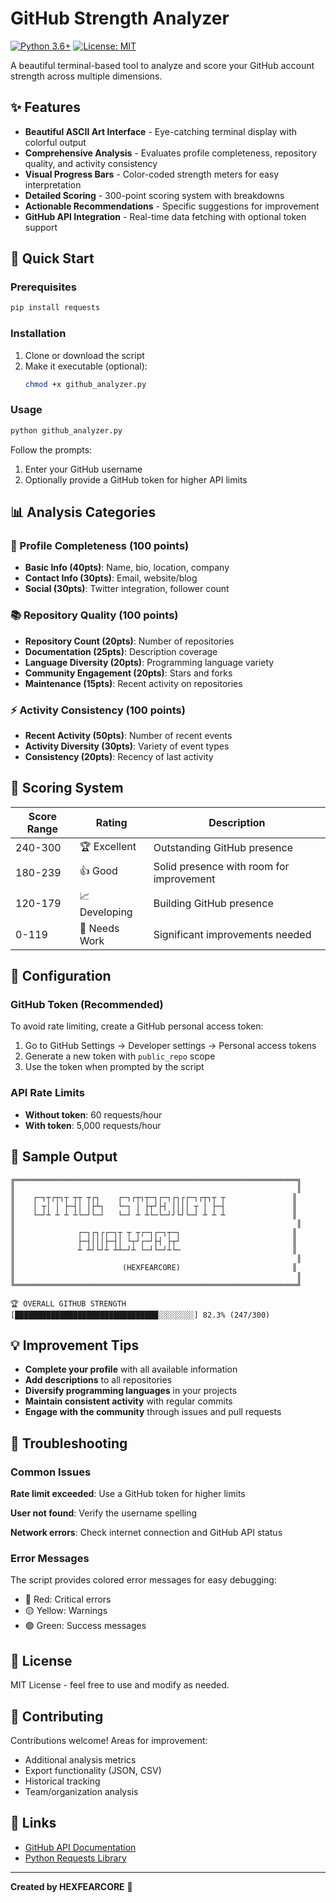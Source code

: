 # GitHub Strength Analyzer

[![Python 3.6+](https://img.shields.io/badge/python-3.6+-blue.svg)](https://www.python.org/downloads/)
[![License: MIT](https://img.shields.io/badge/License-MIT-yellow.svg)](https://opensource.org/licenses/MIT)

A beautiful terminal-based tool to analyze and score your GitHub account strength across multiple dimensions.

## ✨ Features

- **Beautiful ASCII Art Interface** - Eye-catching terminal display with colorful output
- **Comprehensive Analysis** - Evaluates profile completeness, repository quality, and activity consistency
- **Visual Progress Bars** - Color-coded strength meters for easy interpretation
- **Detailed Scoring** - 300-point scoring system with breakdowns
- **Actionable Recommendations** - Specific suggestions for improvement
- **GitHub API Integration** - Real-time data fetching with optional token support

## 🚀 Quick Start

### Prerequisites

```bash
pip install requests
```

### Installation

1. Clone or download the script
2. Make it executable (optional):
   ```bash
   chmod +x github_analyzer.py
   ```

### Usage

```bash
python github_analyzer.py
```

Follow the prompts:
1. Enter your GitHub username
2. Optionally provide a GitHub token for higher API limits

## 📊 Analysis Categories

### 👤 Profile Completeness (100 points)
- **Basic Info (40pts)**: Name, bio, location, company
- **Contact Info (30pts)**: Email, website/blog
- **Social (30pts)**: Twitter integration, follower count

### 📚 Repository Quality (100 points)
- **Repository Count (20pts)**: Number of repositories
- **Documentation (25pts)**: Description coverage
- **Language Diversity (20pts)**: Programming language variety
- **Community Engagement (20pts)**: Stars and forks
- **Maintenance (15pts)**: Recent activity on repositories

### ⚡ Activity Consistency (100 points)
- **Recent Activity (50pts)**: Number of recent events
- **Activity Diversity (30pts)**: Variety of event types
- **Consistency (20pts)**: Recency of last activity

## 🎯 Scoring System

| Score Range | Rating | Description |
|-------------|--------|-------------|
| 240-300 | 🏆 Excellent | Outstanding GitHub presence |
| 180-239 | 👍 Good | Solid presence with room for improvement |
| 120-179 | 📈 Developing | Building GitHub presence |
| 0-119 | 🔧 Needs Work | Significant improvements needed |

## 🔧 Configuration

### GitHub Token (Recommended)

To avoid rate limiting, create a GitHub personal access token:

1. Go to GitHub Settings → Developer settings → Personal access tokens
2. Generate a new token with `public_repo` scope
3. Use the token when prompted by the script

### API Rate Limits

- **Without token**: 60 requests/hour
- **With token**: 5,000 requests/hour

## 🎨 Sample Output

```
╔═══════════════════════════════════════════════════════════════╗
║                                                               ║
║    ┌─┐┬┌┬┐┬ ┬┬ ┬┌┐    ┌─┐┌┬┐┬─┐┌─┐┌┐┌┌─┐┌┬┐┬ ┬               ║
║    │ ┬│ │ ├─┤│ │├┴┐   └─┐ │ ├┬┘├┤ ││││ ┬ │ ├─┤               ║
║    └─┘┴ ┴ ┴ ┴└─┘└─┘   └─┘ ┴ ┴└─└─┘┘└┘└─┘ ┴ ┴ ┴               ║
║                                                               ║
║              ┌─┐┌┐┌┌─┐┬ ┬ ┬┌─┐┌─┐┬─┐                         ║
║              ├─┤│││├─┤│ └┬┘┌─┘├┤ ├┬┘                         ║
║              ┴ ┴┘└┘┴ ┴┴─┘┴ └─┘└─┘┴└─                         ║
║                                                               ║
║                        (HEXFEARCORE)                         ║
║                                                               ║
╚═══════════════════════════════════════════════════════════════╝

🏆 OVERALL GITHUB STRENGTH
[████████████████████████████████░░░░░░░░] 82.3% (247/300)
```

## 💡 Improvement Tips

- **Complete your profile** with all available information
- **Add descriptions** to all repositories
- **Diversify programming languages** in your projects
- **Maintain consistent activity** with regular commits
- **Engage with the community** through issues and pull requests

## 🐛 Troubleshooting

### Common Issues

**Rate limit exceeded**: Use a GitHub token for higher limits

**User not found**: Verify the username spelling

**Network errors**: Check internet connection and GitHub API status

### Error Messages

The script provides colored error messages for easy debugging:
- 🔴 Red: Critical errors
- 🟡 Yellow: Warnings
- 🟢 Green: Success messages

## 📝 License

MIT License - feel free to use and modify as needed.

## 🤝 Contributing

Contributions welcome! Areas for improvement:
- Additional analysis metrics
- Export functionality (JSON, CSV)
- Historical tracking
- Team/organization analysis

## 🔗 Links

- [GitHub API Documentation](https://docs.github.com/en/rest)
- [Python Requests Library](https://docs.python-requests.org/)

---

**Created by HEXFEARCORE** 🚀